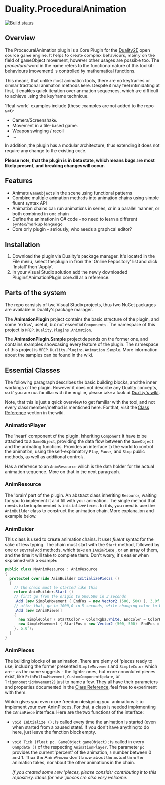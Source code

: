 # Duality.ProceduralAnimation
[![Build status](https://ci.appveyor.com/api/projects/status/vml8qiiaen1wsagf?svg=true)](https://ci.appveyor.com/project/mfep/duality-proceduralanimation)
## Overview
The ProceduralAnimation plugin is a Core Plugin for the [Duality2D](http://duality.adamslair.net/) open source game engine.
It helps to create complex behaviours, mainly on the field of gameObject movement, however other usages are possible too.
The *procedural* word in the name refers to the functional nature of this toolkit:
behaviours (movement) is controlled by mathematical functions.

This means, that unlike most animation tools, there are no keyframes or similar traditional animation methods here.
Despite it may feel intimidating at first, it enables quick iteration over animation sequences,
which are difficult to achieve using the keyframe technique.

'Real-world' examples include (these examples are not added to the repo yet):
* Camera/Screenshake.
* Movement in a tile-based game.
* Weapon swinging / recoil
* ...

In addition, the plugin has a modular architecture, thus extending it does not require any change to the existing code.

**Please note, that the plugin is in beta state, which means bugs are most likely present, and breaking changes will occur.**

## Features
* Animate `GameObject`s in the scene using functional patterns
* Combine multiple animation methods into animation chains using simple fluent syntax API
* Animation chains can run animations in series, or in a parallel manner, or both combined in one chain
* Define the animation in C# code - no need to learn a different syntax/markup language
* Core only plugin - seriously, who needs a graphical editor?

## Installation
1. Download the plugin via Duality's package manager.
   It's located in the File menu, select the plugin in from the 'Online Repository' list and click 'Install' then 'Apply'.
2. In your Visual Studio solution add the newly downloaded Plugins\AnimationPlugin.core.dll as a reference.

## Parts of the system
The repo consists of two Visual Studio projects, thus two NuGet packages are available in Duality's package manager.

The **AnimationPlugin** project contains the basic structure of the plugin, and some 'extras', useful, but not essential `Components`.
The namespace of this project is `MFEP.Duality.Plugins.Animation`.

The **AnimationPlugin.Sample** project depends on the former one, and contains examples showcasing every feature of the plugin.
The namespace of this project is `MFEP.Duality.Plugins.Animation.Sample`. More information about the samples can be found in the wiki.

## Essential Classes
The following paragraph describes the basic building blocks, and the inner workings of the plugin.
However it does not describe any Duality concepts, so if you are not familiar with the engine, please take a look at [Duality's wiki](https://github.com/AdamsLair/duality/wiki).

Note, that this is just a quick overview to get familiar with the tool, and not every class member/method is mentioned here.
For that, visit the [Class Reference](https://github.com/mfep/Duality.ProceduralAnimation/wiki/Class-Reference) section in the wiki.

### AnimationPlayer
The 'heart' component of the plugin. Inheriting `Component` it have to be attached to a `GameObject`, providing the data flow
between the `GameObject` and the animating functions. Provides an interface to the world to control the animation,
using the self-explanatory `Play`, `Pause`, and `Stop` public methods, as well as additional controls.

Has a reference to an `AnimResource` which is the data holder for the actual animation sequence. More on that in the next paragraph.

### AnimResource
The 'brain' part of the plugin. An abstract class inheriting `Resource`, waiting for you to implement it and fill with your animation.
The single method that needs to be implemented is `InitializePieces`. In this, you need to use the `AnimBuilder` class
to construct the animation chain. More explanation and example below.

### AnimBuider
This class is used to create animation chains. It uses *fluent* syntax for the sake of less typing.
The chain must start with the `Start` method, followed by one or several `Add` methods,
which take an `IAnimPiece` , or an array of them, and the time it will take to complete them.
Don't worry, it's easier when explained with a example:

```csharp
public class MyAnimResource : AnimResource
{
  protected override AnimBuilder InitializePieces ()
  {
    // the chain must be started like this
    return AnimBuilder.Start ()
    // first go from the origin to 500,500 in 3 seconds
    .Add (new SimpleMovement { EndPos = new Vector2 (500, 500) }, 3.0f)
    // after that, go to 1000,0 in 5 seconds, while changing color to blue
    .Add (new IAnimPiece[]
    {
      new SimpleColor { StartColor = ColorRgba.White, EndColor = ColorRgba.Blue },
      new SimpleMovement { StartPos = new Vector2 (500, 500), EndPos = new Vector2 (1000, 0) }
    }, 5.0f);
  }
}
```

### AnimPieces
The building blocks of an animation. There are plenty of 'pieces
ready to use, including the former presented `SimpleMovement` and `SimpleColor` which are - as the name suggests - the
lighter ones, but more convoluted pieces exist, like `PathFollowMovement`, `CustomComponentUpdate`, or `TrigonometricMovement2D`
just to name a few. They all have their parameters and properties documented in the [Class Reference](https://github.com/mfep/Duality.ProceduralAnimation/wiki/Class-Reference), feel free to experiment with them.

Which gives you even more freedom designing your animations is to implement your own AnimPieces. For that, a class is needed
implementing the `IAnimPiece` interface. Here are the two functions of the interface:
* `void Initialize ();` is called every time the animation is started (even when started from a paused state). If you don't have
  anything to do here, just leave the function block empty.
* `void Tick (float pc, GameObject gameObject);` is called in every `OnUpdate ()` of the respecting `AnimationPlayer`.
  The parameter `pc` provides the current 'percent' of the animation, a number between 0 and 1. Thus the AnimPieces don't know
  about the actual time the animation takes, nor about the other animations in the chain.
  
  *If you created some new 'pieces, please consider contributing it to this repository.
  Ideas for new 'pieces are also very welcome.*

